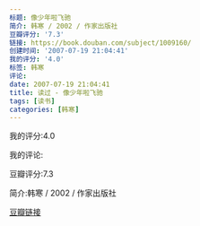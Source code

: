 ```yaml
---
标题: 像少年啦飞驰
简介: 韩寒 / 2002 / 作家出版社
豆瓣评分: '7.3'
链接: https://book.douban.com/subject/1009160/
创建时间: '2007-07-19 21:04:41'
我的评分: '4.0'
标签: 韩寒
评论:
date: 2007-07-19 21:04:41
title: 读过 - 像少年啦飞驰
tags: [读书]
categories: [韩寒]
---
```


我的评分:4.0

我的评论:

豆瓣评分:7.3

简介:韩寒 / 2002 / 作家出版社

[豆瓣链接](https://book.douban.com/subject/1009160/)

